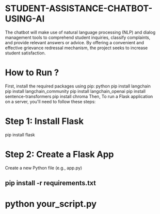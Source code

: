 # STUDENT-ASSISTANCE-CHATBOT-USING-AI
The chatbot will make use of natural language processing (NLP) and dialog management tools to comprehend student inquiries, classify complaints, and provide relevant answers or advice. By offering a convenient and effective grievance redressal mechanism, the project seeks to increase student satisfaction.
# How to Run ?
First, install the required packages using pip:
python
pip install langchain
pip install langchain_community
pip install langchain_openai
pip install sentence-transformers
pip install chroma
Then,
To run a Flask application on a server, you'll need to follow these steps:
# Step 1: Install Flask
pip install flask
# Step 2: Create a Flask App
Create a new Python file (e.g., app.py)
## pip install -r requirements.txt
# python your_script.py

